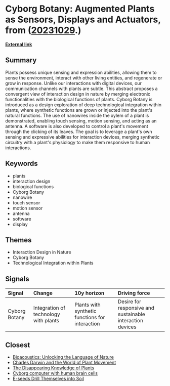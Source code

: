 # __Cyborg Botany: Augmented Plants as Sensors, Displays and Actuators__, from ([20231029](https://kghosh.substack.com/p/20231029).)

__[External link](https://dl.acm.org/doi/10.1145/3290607.3311778?utm_source=substack&utm_medium=email)__



## Summary

Plants possess unique sensing and expression abilities, allowing them to sense the environment, interact with other living entities, and regenerate or grow in response. Unlike our interactions with digital devices, our communication channels with plants are subtle. This abstract proposes a convergent view of interaction design in nature by merging electronic functionalities with the biological functions of plants. Cyborg Botany is introduced as a design exploration of deep technological integration within plants, where synthetic functions are grown or injected into the plant's natural functions. The use of nanowires inside the xylem of a plant is demonstrated, enabling touch sensing, motion sensing, and acting as an antenna. A software is also developed to control a plant's movement through the clicking of its leaves. The goal is to leverage a plant's own sensing and expressive abilities for interaction devices, merging synthetic circuitry with a plant's physiology to make them responsive to human interactions.

## Keywords

* plants
* interaction design
* biological functions
* Cyborg Botany
* nanowire
* touch sensor
* motion sensor
* antenna
* software
* display

## Themes

* Interaction Design in Nature
* Cyborg Botany
* Technological Integration within Plants

## Signals

| Signal        | Change                                | 10y horizon                                     | Driving force                                             |
|:--------------|:--------------------------------------|:------------------------------------------------|:----------------------------------------------------------|
| Cyborg Botany | Integration of technology with plants | Plants with synthetic functions for interaction | Desire for responsive and sustainable interaction devices |

## Closest

* [Bioacoustics: Unlocking the Language of Nature](db2690cf7530366ddf6f9606b830f782)
* [Charles Darwin and the World of Plant Movement](758dcfdd3a76f76ed47b6e3b8f5b0051)
* [The Disappearing Knowledge of Plants](e23590dbe6aa22752002fb616fba5004)
* [Cyborg computer with human brain cells](fe93f7419799d1706b4e7ce0a6adcb40)
* [E-seeds Drill Themselves into Soil](58c165e1a46408307f2b60f63df7c549)